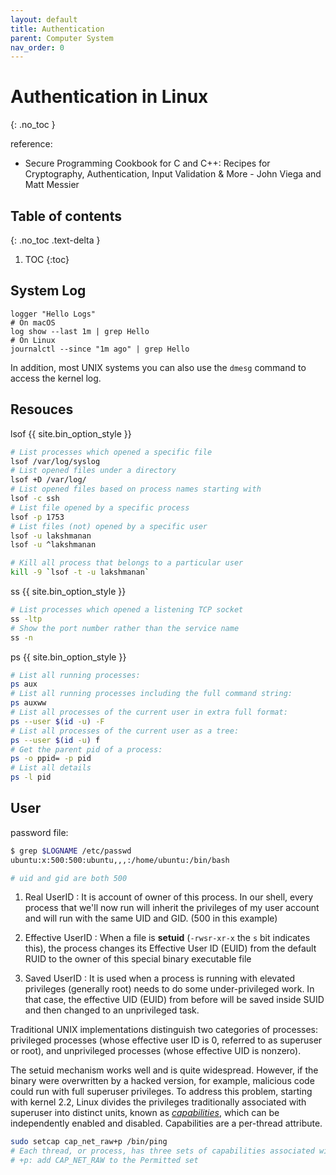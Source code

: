 ```yaml
---
layout: default
title: Authentication
parent: Computer System
nav_order: 0
---
```


# Authentication in Linux
{: .no_toc }

reference: 

- Secure Programming Cookbook for C and C++: Recipes for Cryptography, Authentication, Input Validation & More - John Viega and Matt Messier

## Table of contents
{: .no_toc .text-delta }

1. TOC
{:toc}


## System Log

```
logger "Hello Logs"
# On macOS
log show --last 1m | grep Hello
# On Linux
journalctl --since "1m ago" | grep Hello
```

In addition, most UNIX systems you can also use the `dmesg` command to access the kernel log.

## Resouces

lsof
{{ site.bin_option_style }}

```bash
# List processes which opened a specific file
lsof /var/log/syslog 
# List opened files under a directory
lsof +D /var/log/
# List opened files based on process names starting with
lsof -c ssh
# List file opened by a specific process
lsof -p 1753
# List files (not) opened by a specific user
lsof -u lakshmanan
lsof -u ^lakshmanan 

# Kill all process that belongs to a particular user
kill -9 `lsof -t -u lakshmanan`
```

ss
{{ site.bin_option_style }}

```bash
# List processes which opened a listening TCP socket 
ss -ltp
# Show the port number rather than the service name
ss -n
```

ps
{{ site.bin_option_style }}

```bash
# List all running processes:
ps aux
# List all running processes including the full command string:
ps auxww
# List all processes of the current user in extra full format:
ps --user $(id -u) -F
# List all processes of the current user as a tree:
ps --user $(id -u) f
# Get the parent pid of a process:
ps -o ppid= -p pid
# List all details
ps -l pid
```

## User

password file:

```bash
$ grep $LOGNAME /etc/passwd
ubuntu:x:500:500:ubuntu,,,:/home/ubuntu:/bin/bash

# uid and gid are both 500
```

1. Real UserID : It is account of owner of this process. In our shell, every process that we'll now run will inherit the privileges of my user account and will run with the same UID and GID. (500 in this example)

2. Effective UserID : When a file is **setuid** (`-rwsr-xr-x` the `s` bit indicates this),  the process changes its Effective User ID (EUID) from the default RUID to the owner of this special binary executable file 

3. Saved UserID : It is used when a process is running with elevated privileges (generally root) needs to do some under-privileged work. In that case, the effective UID (EUID) from before will be saved inside SUID and then changed to an unprivileged task. 

Traditional UNIX implementations distinguish two categories of processes: privileged processes (whose effective user ID is 0, referred to as superuser or root), and unprivileged processes (whose effective UID is nonzero). 

The setuid mechanism works well and is quite widespread. However, if the binary were overwritten by a hacked version, for example, malicious code could run with full superuser privileges. To address this problem, starting with kernel 2.2, Linux divides the privileges traditionally associated with superuser into distinct units, known as [_capabilities_](http://man7.org/linux/man-pages/man7/capabilities.7.html), which can be independently enabled and disabled.  Capabilities are a per-thread attribute.

```bash
sudo setcap cap_net_raw+p /bin/ping
# Each thread, or process, has three sets of capabilities associated with it: Permitted, Inheritable and Effective. 
# +p: add CAP_NET_RAW to the Permitted set
```






